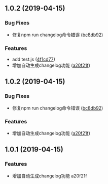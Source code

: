 ## 1.0.2 (2019-04-15)


### Bug Fixes

* 修复npm run changelog命令错误 ([bc8db92](https://github.com/HuMoran/node-project-template/commit/bc8db92))


### Features

* add test.js ([4f1cd77](https://github.com/HuMoran/node-project-template/commit/4f1cd77))
* 增加自动生成changelog功能 ([a20f21f](https://github.com/HuMoran/node-project-template/commit/a20f21f))



## 1.0.2 (2019-04-15)


### Bug Fixes

* 修复npm run changelog命令错误 ([bc8db92](https://github.com/HuMoran/node-project-template/commit/bc8db92))


### Features

* 增加自动生成changelog功能 ([a20f21f](https://github.com/HuMoran/node-project-template/commit/a20f21f))



## 1.0.1 (2019-04-15)


### Features

* 增加自动生成changelog功能 a20f21f



